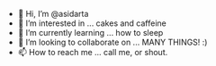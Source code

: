 - 👋 Hi, I’m @asidarta
- 👀 I’m interested in ... cakes and caffeine
- 🌱 I’m currently learning ... how to sleep 
- 💞️ I’m looking to collaborate on ... MANY THINGS! :)
- 📫 How to reach me ... call me, or shout. 

<!---
asidarta/asidarta is a ✨ special ✨ repository because its `README.md` (this file) appears on your GitHub profile.
You can click the Preview link to take a look at your changes.
--->

